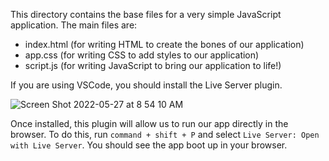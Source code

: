 This directory contains the base files for a very simple JavaScript application. The main files are:
* index.html (for writing HTML to create the bones of our application)
* app.css (for writing CSS to add styles to our application)
* script.js (for writing JavaScript to bring our application to life!)

If you are using VSCode, you should install the Live Server plugin.

![Screen Shot 2022-05-27 at 8 54 10 AM](https://user-images.githubusercontent.com/14914291/170735630-ec222add-3cc8-49fb-92be-f9f08fa91f8c.png)

Once installed, this plugin will allow us to run our app directly in the browser. To do this, run `command + shift + P` and select `Live Server: Open with Live Server`. You should see the app boot up in your browser.
